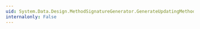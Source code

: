```yaml
---
uid: System.Data.Design.MethodSignatureGenerator.GenerateUpdatingMethods
internalonly: False
---
```

